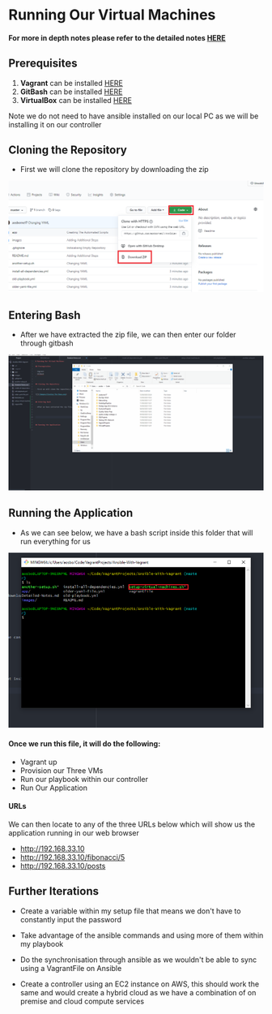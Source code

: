 # Running Our Virtual Machines


#### For more in depth notes please refer to the detailed notes [HERE](Detailed-Notes.md)

## Prerequisites

1) **Vagrant** can be installed [HERE](https://releases.hashicorp.com/vagrant/)
2) **GitBash** can be installed [HERE](https://git-scm.com/downloads)
3) **VirtualBox** can be installed [HERE](https://www.virtualbox.org/wiki/Downloads)

Note we do not need to have ansible installed on our local PC as we will be
installing it on our controller


## Cloning the Repository

- First we will clone the repository by downloading the zip

![](/images/Cloning-The-Repo.png)


## Entering Bash

- After we have extracted the zip file, we can then enter our folder through gitbash

![](/images/Entering-Gitbash.gif)


## Running the Application

- As we can see below, we have a bash script inside this folder that will run everything for us

![](/images/Showing-Setup-File.png)


#### Once we run this file, it will do the following:

- Vagrant up
- Provision our Three VMs
- Run our playbook within our controller
- Run Our Application

#### URLs

We can then locate to any of the three URLs below which will show us the application
running in our web browser

- http://192.168.33.10
- http://192.168.33.10/fibonacci/5
- http://192.168.33.10/posts


## Further Iterations

- Create a variable within my setup file that means we don't have to constantly input
the password

- Take advantage of the ansible commands and using more of them within my playbook

- Do the synchronisation through ansible as we wouldn't be able to sync using a VagrantFile on Ansible

- Create a controller using an EC2 instance on AWS, this should work the same and would
create a hybrid cloud as we have a combination of on premise and cloud compute services
